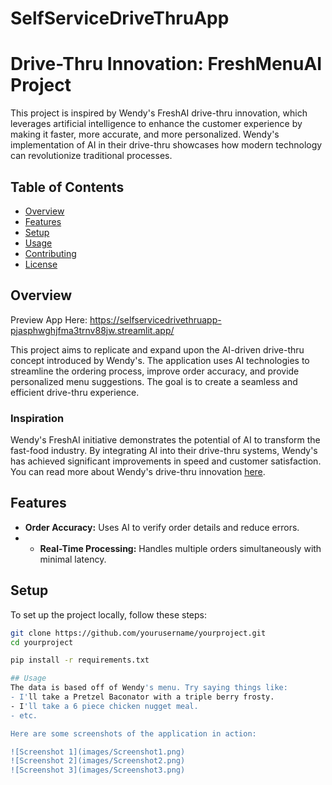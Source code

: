 # SelfServiceDriveThruApp
# Drive-Thru Innovation: FreshMenuAI Project

This project is inspired by Wendy's FreshAI drive-thru innovation, which leverages artificial intelligence to enhance the customer experience by making it faster, more accurate, and more personalized. Wendy's implementation of AI in their drive-thru showcases how modern technology can revolutionize traditional processes.

## Table of Contents
- [Overview](#overview)
- [Features](#features)
- [Setup](#setup)
- [Usage](#usage)
- [Contributing](#contributing)
- [License](#license)

## Overview
Preview App Here: https://selfservicedrivethruapp-pjasphwghjfma3trnv88jw.streamlit.app/

This project aims to replicate and expand upon the AI-driven drive-thru concept introduced by Wendy's. The application uses AI technologies to streamline the ordering process, improve order accuracy, and provide personalized menu suggestions. The goal is to create a seamless and efficient drive-thru experience.

### Inspiration
Wendy's FreshAI initiative demonstrates the potential of AI to transform the fast-food industry. By integrating AI into their drive-thru systems, Wendy's has achieved significant improvements in speed and customer satisfaction. You can read more about Wendy's drive-thru innovation [here](https://www.wendys.com/blog/drive-thru-innovation-wendys-freshai).

## Features
- **Order Accuracy:** Uses AI to verify order details and reduce errors.
- - **Real-Time Processing:** Handles multiple orders simultaneously with minimal latency.

## Setup
To set up the project locally, follow these steps:
   ```sh
   git clone https://github.com/yourusername/yourproject.git
   cd yourproject

   pip install -r requirements.txt

## Usage
The data is based off of Wendy's menu. Try saying things like:
- I'll take a Pretzel Baconator with a triple berry frosty.
- I'll take a 6 piece chicken nugget meal.
- etc.

Here are some screenshots of the application in action:

![Screenshot 1](images/Screenshot1.png)
![Screenshot 2](images/Screenshot2.png)
![Screenshot 3](images/Screenshot3.png)




